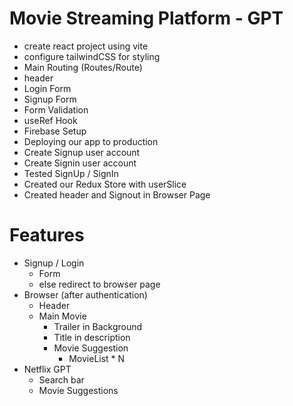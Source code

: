 # Movie Streaming Platform - GPT

- create react project using vite
- configure tailwindCSS for styling
- Main Routing (Routes/Route)
- header
- Login Form
- Signup Form
- Form Validation
- useRef Hook
- Firebase Setup
- Deploying our app to production
- Create Signup user account
- Create Signin user account
- Tested SignUp / SignIn
- Created our Redux Store with userSlice
- Created header and Signout in Browser Page

# Features

- Signup / Login
  - Form
  - else redirect to browser page
- Browser (after authentication)
  - Header
  - Main Movie
    - Trailer in Background
    - Title in description
    - Movie Suggestion
      - MovieList \* N
- Netflix GPT
  - Search bar
  - Movie Suggestions
